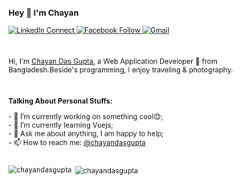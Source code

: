 ### Hey 👋 I'm Chayan
<p>
    <a href="https://www.linkedin.com/in/chayan-das-gupta-a8177017b/" rel="nofollow">
   <img          src="https://camo.githubusercontent.com/a0182f84f3e188a2e03f07520e29be1eccdd96e4182adcb829c8f1633354bba6/68747470733a2f2f696d672e736869656c64732e696f2f62616467652f2532302d436f6e6e6563742d626c61636b3f636f6c6f723d313431373141266c6162656c436f6c6f723d323132313231266c6f676f3d6c696e6b6564696e266c6f676f436f6c6f723d666666666666" alt="LinkedIn Connect" data-canonical-src="https://img.shields.io/badge/%20-Connect-black?color=14171A&amp;labelColor=212121&amp;logo=linkedin&amp;logoColor=ffffff" style="max-width:100%;">
    </a>
  <a href="https://www.facebook.com/kopil05/" rel="nofollow">
    <img src="https://camo.githubusercontent.com/47b65ed813d3718fef3d9836c912030ad840e4687c9ea6ef5615f4bc25dee989/68747470733a2f2f696d672e736869656c64732e696f2f62616467652f2532302d436f6e6e6563742d626c61636b3f636f6c6f723d313431373141266c6162656c436f6c6f723d313937366432266c6f676f3d66616365626f6f6b266c6f676f436f6c6f723d666666666666" alt="Facebook Follow" data-canonical-src="https://img.shields.io/badge/%20-Connect-black?color=14171A&amp;labelColor=1976d2&amp;logo=facebook&amp;logoColor=ffffff" style="max-width:100%;">
  </a>
  <a href="mailto:chayandas285178@gmail.com?subject=From%20GitHub&amp;body=Hi,%20there.%20Found%20you%20from%20GitHub.">
    <img     src="https://camo.githubusercontent.com/e31e88a64ddd9f4d196153f4c5b24177d0f83a94595b5a9eb2886a43e2685fb7/68747470733a2f2f696d672e736869656c64732e696f2f62616467652f2532302d53656e642532304d61696c2d626c61636b3f636f6c6f723d313431373141266c6162656c436f6c6f723d656635333530266c6f676f3d676d61696c266c6f676f436f6c6f723d666666666666" alt="Gmail" data-canonical-src="https://img.shields.io/badge/%20-Send%20Mail-black?color=14171A&amp;labelColor=ef5350&amp;logo=gmail&amp;logoColor=ffffff" style="max-width:100%;">
  </a>
</p>
<br>
<p>
  Hi, I'm <a href="https://github.com/chayandasgupta" rel="nofollow">Chayan Das Gupta</a>, a Web Application Developer <g-emoji class="g-emoji" alias="rocket" fallback-src="https://github.githubassets.com/images/icons/emoji/unicode/1f680.png">🚀</g-emoji> from Bangladesh.Beside's programming, I enjoy traveling & photography.
</p>
<br>
<p>
  <strong>Talking About Personal Stuffs:</strong>
</p>
- 🔭 I’m currently working on something cool😊;<br>
- 🌱 I’m currently learning Vuejs;<br>
- 💬 Ask me about anything, I am happy to help;<br>
- 📫 How to reach me: <a href="mailto:chayandas285178@gmail.com?subject=From%20GitHub&amp;body=Hi,%20there.%20Found%20you%20from%20GitHub.">@chayandasgupta</a><br><br>

<p><img align="left" src="https://github-readme-stats.vercel.app/api/top-langs?username=chayandasgupta&show_icons=true&locale=en&layout=compact" alt="chayandasgupta" /></p>

<p>&nbsp;<img align="center" src="https://github-readme-stats.vercel.app/api?username=chayandasgupta&show_icons=true&locale=en" alt="chayandasgupta" /></p>

